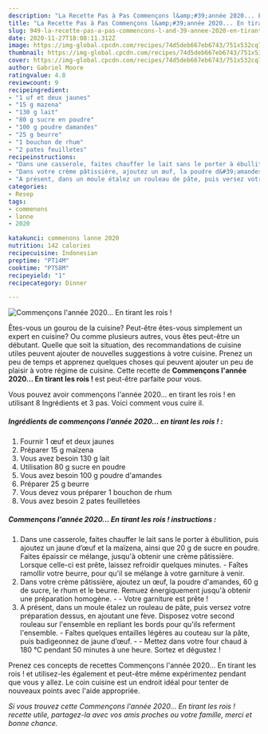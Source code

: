 ```yaml
---
description: "La Recette Pas à Pas Commençons l&amp;#39;année 2020... En tirant les rois !"
title: "La Recette Pas à Pas Commençons l&amp;#39;année 2020... En tirant les rois !"
slug: 949-la-recette-pas-a-pas-commencons-l-and-39-annee-2020-en-tirant-les-rois
date: 2020-11-27T18:08:11.312Z
image: https://img-global.cpcdn.com/recipes/74d5deb667eb6743/751x532cq70/commencons-lannee-2020-en-tirant-les-rois-photo-principale-de-la-recette.jpg
thumbnail: https://img-global.cpcdn.com/recipes/74d5deb667eb6743/751x532cq70/commencons-lannee-2020-en-tirant-les-rois-photo-principale-de-la-recette.jpg
cover: https://img-global.cpcdn.com/recipes/74d5deb667eb6743/751x532cq70/commencons-lannee-2020-en-tirant-les-rois-photo-principale-de-la-recette.jpg
author: Gabriel Moore
ratingvalue: 4.8
reviewcount: 9
recipeingredient:
- "1 uf et deux jaunes"
- "15 g mazena"
- "130 g lait"
- "80 g sucre en poudre"
- "100 g poudre damandes"
- "25 g beurre"
- "1 bouchon de rhum"
- "2 pates feuilletes"
recipeinstructions:
- "Dans une casserole, faites chauffer le lait sans le porter à ébullition, puis ajoutez un jaune d’œuf et la maïzena, ainsi que 20 g de sucre en poudre. Faites épaissir ce mélange, jusqu&#39;à obtenir une crème pâtissière. Lorsque celle-ci est prête, laissez refroidir quelques minutes. Faîtes ramollir votre beurre, pour qu&#39;il se mélange à votre garniture à venir."
- "Dans votre crème pâtissière, ajoutez un œuf, la poudre d&#39;amandes, 60 g de sucre, le rhum et le beurre. Remuez énergiquement jusqu&#39;à obtenir une préparation homogène.  Votre garniture est prête !"
- "A présent, dans un moule étalez un rouleau de pâte, puis versez votre préparation dessus, en ajoutant une fève. Disposez votre second rouleau sur l&#39;ensemble en repliant les bords pour qu&#39;ils referment l&#39;ensemble. Faîtes quelques entailles légères au couteau sur la pâte, puis badigeonnez de jaune d’œuf.  Mettez dans votre four chaud à 180 °C pendant 50 minutes à une heure. Sortez et dégustez !"
categories:
- Resep
tags:
- commenons
- lanne
- 2020

katakunci: commenons lanne 2020 
nutrition: 142 calories
recipecuisine: Indonesian
preptime: "PT14M"
cooktime: "PT58M"
recipeyield: "1"
recipecategory: Dinner

---
```



![Commençons l&#39;année 2020... En tirant les rois !](https://img-global.cpcdn.com/recipes/74d5deb667eb6743/751x532cq70/commencons-lannee-2020-en-tirant-les-rois-photo-principale-de-la-recette.jpg)

Êtes-vous un gourou de la cuisine? Peut-être êtes-vous simplement un expert en cuisine? Ou comme plusieurs autres, vous êtes peut-être un débutant. Quelle que soit la situation, des recommandations de cuisine utiles peuvent ajouter de nouvelles suggestions à votre cuisine. Prenez un peu de temps et apprenez quelques choses qui peuvent ajouter un peu de plaisir à votre régime de cuisine. Cette recette de <strong> Commençons l&#39;année 2020... En tirant les rois ! </strong> est peut-être parfaite pour vous.

<!--inarticleads1-->

Vous pouvez avoir commençons l&#39;année 2020... en tirant les rois ! en utilisant 8 Ingrédients et 3 pas. Voici comment vous cuire il.

##### Ingrédients de commençons l&#39;année 2020... en tirant les rois ! :

1. Fournir 1 œuf et deux jaunes
1. Préparer 15 g maïzena
1. Vous avez besoin 130 g lait
1. Utilisation 80 g sucre en poudre
1. Vous avez besoin 100 g poudre d&#39;amandes
1. Préparer 25 g beurre
1. Vous devez vous préparer 1 bouchon de rhum
1. Vous avez besoin 2 pates feuilletées




<!--inarticleads2-->

##### Commençons l&#39;année 2020... En tirant les rois ! instructions :

1. Dans une casserole, faites chauffer le lait sans le porter à ébullition, puis ajoutez un jaune d’œuf et la maïzena, ainsi que 20 g de sucre en poudre. Faites épaissir ce mélange, jusqu&#39;à obtenir une crème pâtissière. Lorsque celle-ci est prête, laissez refroidir quelques minutes. - Faîtes ramollir votre beurre, pour qu&#39;il se mélange à votre garniture à venir.
1. Dans votre crème pâtissière, ajoutez un œuf, la poudre d&#39;amandes, 60 g de sucre, le rhum et le beurre. Remuez énergiquement jusqu&#39;à obtenir une préparation homogène. -  - Votre garniture est prête !
1. A présent, dans un moule étalez un rouleau de pâte, puis versez votre préparation dessus, en ajoutant une fève. Disposez votre second rouleau sur l&#39;ensemble en repliant les bords pour qu&#39;ils referment l&#39;ensemble. - Faîtes quelques entailles légères au couteau sur la pâte, puis badigeonnez de jaune d’œuf. -  - Mettez dans votre four chaud à 180 °C pendant 50 minutes à une heure. Sortez et dégustez !




<!--inarticleads1-->

<p>
Prenez ces concepts de recettes Commençons l&#39;année 2020... En tirant les rois ! et utilisez-les également et peut-être même expérimentez pendant que vous y allez. Le coin cuisine est un endroit idéal pour tenter de nouveaux points avec l'aide appropriée.
</p>

<p>
<i>Si vous trouvez cette Commençons l&#39;année 2020... En tirant les rois ! recette utile, partagez-la avec vos amis proches ou votre famille, merci et bonne chance.</i>
</p>

